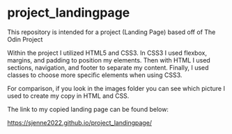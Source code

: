 # project_landingpage
This repository is intended for a project (Landing Page) based off of The Odin Project

Within the project I utilized HTML5 and CSS3. In CSS3 I used flexbox, margins, and padding to position my elements. Then with HTML I used sections, navigation, and footer to separate my content. Finally, I used classes to choose more specific elements when using CSS3.

For comparison, if you look in the images folder you can see which picture I used to create my copy in HTML and CSS.

The link to my copied landing page can be found below:

https://sjenne2022.github.io/project_landingpage/
